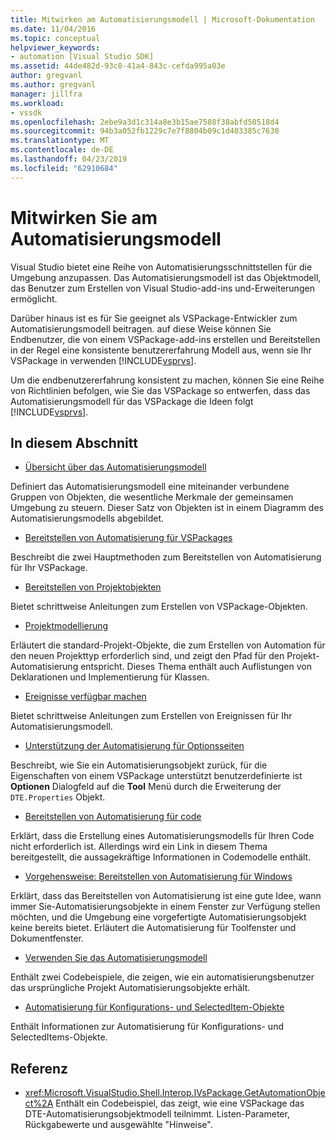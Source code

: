 ```yaml
---
title: Mitwirken am Automatisierungsmodell | Microsoft-Dokumentation
ms.date: 11/04/2016
ms.topic: conceptual
helpviewer_keywords:
- automation [Visual Studio SDK]
ms.assetid: 44de482d-93c8-41a4-843c-cefda995a03e
author: gregvanl
ms.author: gregvanl
manager: jillfra
ms.workload:
- vssdk
ms.openlocfilehash: 2ebe9a3d1c314a8e3b15ae7588f38abfd50518d4
ms.sourcegitcommit: 94b3a052fb1229c7e7f8804b09c1d403385c7630
ms.translationtype: MT
ms.contentlocale: de-DE
ms.lasthandoff: 04/23/2019
ms.locfileid: "62910684"
---
```

# <a name="contribute-to-the-automation-model"></a>Mitwirken Sie am Automatisierungsmodell
Visual Studio bietet eine Reihe von Automatisierungsschnittstellen für die Umgebung anzupassen. Das Automatisierungsmodell ist das Objektmodell, das Benutzer zum Erstellen von Visual Studio-add-ins und-Erweiterungen ermöglicht.

 Darüber hinaus ist es für Sie geeignet als VSPackage-Entwickler zum Automatisierungsmodell beitragen. auf diese Weise können Sie Endbenutzer, die von einem VSPackage-add-ins erstellen und Bereitstellen in der Regel eine konsistente benutzererfahrung Modell aus, wenn sie Ihr VSPackage in verwenden [!INCLUDE[vsprvs](../../code-quality/includes/vsprvs_md.md)].

 Um die endbenutzererfahrung konsistent zu machen, können Sie eine Reihe von Richtlinien befolgen, wie Sie das VSPackage so entwerfen, dass das Automatisierungsmodell für das VSPackage die Ideen folgt [!INCLUDE[vsprvs](../../code-quality/includes/vsprvs_md.md)].

## <a name="in-this-section"></a>In diesem Abschnitt
- [Übersicht über das Automatisierungsmodell](../../extensibility/internals/automation-model-overview.md)

 Definiert das Automatisierungsmodell eine miteinander verbundene Gruppen von Objekten, die wesentliche Merkmale der gemeinsamen Umgebung zu steuern. Dieser Satz von Objekten ist in einem Diagramm des Automatisierungsmodells abgebildet.

- [Bereitstellen von Automatisierung für VSPackages](../../extensibility/internals/providing-automation-for-vspackages.md)

 Beschreibt die zwei Hauptmethoden zum Bereitstellen von Automatisierung für Ihr VSPackage.

- [Bereitstellen von Projektobjekten](../../extensibility/internals/exposing-project-objects.md)

 Bietet schrittweise Anleitungen zum Erstellen von VSPackage-Objekten.

- [Projektmodellierung](../../extensibility/internals/project-modeling.md)

 Erläutert die standard-Projekt-Objekte, die zum Erstellen von Automation für den neuen Projekttyp erforderlich sind, und zeigt den Pfad für den Projekt-Automatisierung entspricht. Dieses Thema enthält auch Auflistungen von Deklarationen und Implementierung für Klassen.

- [Ereignisse verfügbar machen](../../extensibility/internals/exposing-events-in-the-visual-studio-sdk.md)

 Bietet schrittweise Anleitungen zum Erstellen von Ereignissen für Ihr Automatisierungsmodell.

- [Unterstützung der Automatisierung für Optionsseiten](../../extensibility/internals/automation-support-for-options-pages.md)

 Beschreibt, wie Sie ein Automatisierungsobjekt zurück, für die Eigenschaften von einem VSPackage unterstützt benutzerdefinierte ist **Optionen** Dialogfeld auf die **Tool** Menü durch die Erweiterung der `DTE.Properties` Objekt.

- [Bereitstellen von Automatisierung für code](../../extensibility/internals/providing-automation-for-code.md)

 Erklärt, dass die Erstellung eines Automatisierungsmodells für Ihren Code nicht erforderlich ist. Allerdings wird ein Link in diesem Thema bereitgestellt, die aussagekräftige Informationen in Codemodelle enthält.

- [Vorgehensweise: Bereitstellen von Automatisierung für Windows](../../extensibility/internals/how-to-provide-automation-for-windows.md)

 Erklärt, dass das Bereitstellen von Automatisierung ist eine gute Idee, wann immer Sie-Automatisierungsobjekte in einem Fenster zur Verfügung stellen möchten, und die Umgebung eine vorgefertigte Automatisierungsobjekt keine bereits bietet. Erläutert die Automatisierung für Toolfenster und Dokumentfenster.

- [Verwenden Sie das Automatisierungsmodell](../../extensibility/internals/using-the-automation-model.md)

 Enthält zwei Codebeispiele, die zeigen, wie ein automatisierungsbenutzer das ursprüngliche Projekt Automatisierungsobjekte erhält.

- [Automatisierung für Konfigurations- und SelectedItem-Objekte](../../extensibility/internals/automation-for-configuration-and-selecteditem-objects.md)

 Enthält Informationen zur Automatisierung für Konfigurations- und SelectedItems-Objekte.

## <a name="reference"></a>Referenz
- <xref:Microsoft.VisualStudio.Shell.Interop.IVsPackage.GetAutomationObject%2A> Enthält ein Codebeispiel, das zeigt, wie eine VSPackage das DTE-Automatisierungsobjektmodell teilnimmt. Listen-Parameter, Rückgabewerte und ausgewählte "Hinweise".
